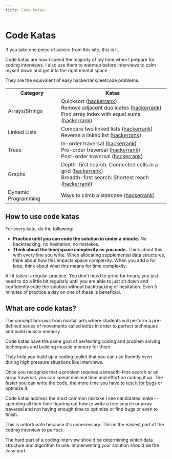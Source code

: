 ```yaml
---
title: Code Katas
--- 
```

 
# Code Katas

If you take one piece of advice from this site, this is it.

Code katas are how I spend the majority of my time when I prepare for coding interviews. I also use them to warmup before interviews to calm myself down and get into the right mental space.

They are the equivalent of easy hackerrank/leetcode problems.

<table>
 <tr>
  <th>Category</th><th>Katas</th>
 </tr>
 <tr>
  <td>Arrays/Strings</td>
  <td>
   Quicksort (<a href="https://www.hackerrank.com/challenges/quicksort1/problem?isFullScreen=true">hackerrank</a>)<br>
   Remove adjacent duplicates (<a href="https://www.hackerrank.com/challenges/reduced-string/problem?isFullScreen=true">hackerrank</a>)<br>
   Find array index with equal sums (<a href="https://www.hackerrank.com/challenges/sherlock-and-array/problem?isFullScreen=true">hackerrank</a>)
  </td>
 </tr>
 <tr>
  <td>Linked Lists</td>
  <td>
   Compare two linked lists (<a href="https://www.hackerrank.com/challenges/compare-two-linked-lists/problem?isFullScreen=true">hackerrank</a>)<br>
   Reverse a linked list (<a href="https://www.hackerrank.com/challenges/reverse-a-linked-list/problem?isFullScreen=true">hackerrank</a>)
  </td>
 </tr>
 <tr>
  <td>Trees</td>
  <td>
   In-order traversal (<a href="https://www.hackerrank.com/challenges/tree-inorder-traversal/problem?isFullScreen=true">hackerrank</a>)<br>
   Pre-order traversal (<a href="https://www.hackerrank.com/challenges/tree-preorder-traversal/problem?isFullScreen=true">hackerrank</a>)<br>
   Post-order traversal (<a href="https://www.hackerrank.com/challenges/tree-postorder-traversal/problem?isFullScreen=true">hackerrank</a>)<br>
  </td>
 </tr>
 <tr>
  <td>Graphs</td>
  <td>
   Depth-first search: Connected cells in a grid (<a href="https://www.hackerrank.com/challenges/ctci-connected-cell-in-a-grid/problem?isFullScreen=true">hackerrank</a>)<br>
   Breadth-first search: Shortest reach (<a href="https://www.hackerrank.com/challenges/bfsshortreach/problem?isFullScreen=true">hackerrank</a>)
  </td>
 </tr>
 <tr>
  <td>Dynamic Programming</td>
  <td>Ways to climb a staircase (<a href="https://www.hackerrank.com/challenges/ctci-recursive-staircase/problem?isFullScreen=true">hackerrank</a>)</td>
 </tr>
</table>


## How to use code katas

For every kata, do the following:
* **Practice until you can code the solution in under a minute.** No backtracking, no hesitation, no mistakes.
* **Think about the time/space complexity as you code.** Think about this with every line you write. When allocating supplemental data structures, think about how this impacts space complexity. When you add a for loop, think about what this means for time complexity.

All it takes is regular practice. You don't need to grind for hours, you just need to do a little bit regularly until you are able to just sit down and confidently code the solution without backtracking or hesitation. Even 5 minutes of practice a day on one of these is beneficial. 

## What are code katas?

The concept borrows from martial arts where students will perform a pre-defined series of movements called *katas* in order to perfect techniques and build muscle memory. 

Code katas have the same goal of perfecting coding and problem solving techniques and building muscle memory for them.

They help you build up a coding toolkit that you can use fluently even during high pressure situations like interviews.

Once you recognize that a problem requires a breadth-first-search or an array traversal, you can spend minimal time and effort on coding it up. The faster you can write the code, the more time you have to [test it for bugs](https://github.com/hthuman/tech-interview-tips/blob/main/code/testing.md) or optimize it.

Code katas address the most common mistake I see candidates make -- spending all their time figuring out how to write a tree search or array traversal and not having enough time to optimize or find bugs or even to finish. 

This is unfortunate because it's unnecessary. This is the easiest part of the coding interview to perfect.

The hard part of a coding interview should be determining which data structure and algorithm to use. Implementing your solution should be the easy part.




